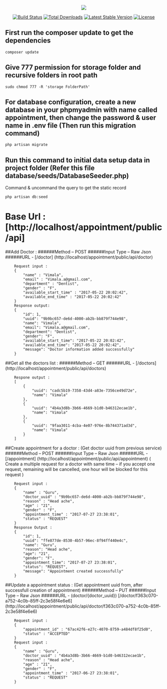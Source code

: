 <p align="center"><img src="https://laravel.com/assets/img/components/logo-laravel.svg"></p>

<p align="center">
<a href="https://travis-ci.org/laravel/framework"><img src="https://travis-ci.org/laravel/framework.svg" alt="Build Status"></a>
<a href="https://packagist.org/packages/laravel/framework"><img src="https://poser.pugx.org/laravel/framework/d/total.svg" alt="Total Downloads"></a>
<a href="https://packagist.org/packages/laravel/framework"><img src="https://poser.pugx.org/laravel/framework/v/stable.svg" alt="Latest Stable Version"></a>
<a href="https://packagist.org/packages/laravel/framework"><img src="https://poser.pugx.org/laravel/framework/license.svg" alt="License"></a>
</p>

## First run the composer update to get the dependencies

```
composer update
```

## Give 777 permission for storage folder and recursive folders in root path

```
sudo chmod 777 -R 'storage FolderPath'
```

## For database configuration, create a new database in your phpmyadmin with name called appointment, then change the password & user name in .env file (Then run this migration command)

```
php artisan migrate
```

## Run this command to initial data setup data in project folder (Refer this file database/seeds/DatabaseSeeder.php)
Command & uncommand the query to get the static record

```
php artisan db:seed
```

# Base Url :  [http://localhost/appointment/public/api]

##Add Doctor :
######Method – POST
######Input Type – Raw Json
######URL - [/doctor] (http://localhost/appointment/public/api/doctor)
```
	Request input :
	{
		"name" : "Vimala",
		"email" : "Vimala.a@gmail.com",
		"department" : "Dentist",
		"gender" : "F",
		"available_start_time" : "2017-05-22 20:02:42",
		"available_end_time" : "2017-05-22 20:02:42"
	}
	Response output:
	{
		"id": 1,
		"uuid": "9b9bc657-de6d-4000-ab2b-bb879f744e98",
		"name": "Vimala",
		"email": "Vimala.a@gmail.com",
		"department": "Dentist",
		"gender": "F",
		"available_start_time": "2017-05-22 20:02:42",
		"available_end_time": "2017-05-22 20:02:42",
		"message": "Doctor information added successfully"
	}
```
##Get all the doctors list :
######Method – GET
######URL - [/doctors] (http://localhost/appointment/public/api/doctors)
```
	Respone output :
	[
		{
			"uuid": "cadc5b19-7358-43d4-a83e-7356ce49d72e",
			"name": "Vimala"
		},
		{
			"uuid": "4b4a3d8b-3b66-4669-b1d0-b46312ecae1b",
			"name": "Vimala"
		},
		{
			"uuid": "9faa3011-4cba-4e07-976e-8b744371ad3d",
			"name": "Vimala"
		}
	]
```
##Create appointment for a doctor : (Get doctor uuid from previous service)
######Method – POST
######Input Type – Raw Json
######URL - [/appointment] (http://localhost/appointment/public/api/appointment)
            ( Create a multiple request for a doctor with same time – if you accept one request, remaining will be cancelled, one hour will be blocked for this request )
```
	Request input :
	{
		"name" : "Guru",
		"doctor_uuid" : "9b9bc657-de6d-4000-ab2b-bb879f744e98",
		"reason" : "Head ache",
		"age" : "21",
		"gender" : "F",
		"appointment_time" : "2017-07-27 23:38:01",
		"status" : "REQUEST"
	}
	Response Output :
	{
		"id": 1,
		"uuid": "ffe877de-8530-4b57-96ec-8f94ff440e4c",
		"name": "Guru",
		"reason": "Head ache",
		"age": "21",
		"gender": "F",
		"appointment_time": "2017-07-27 23:38:01",
		"status": "REQUEST",
		"message": "Appointment created successfully"
	}
```
##Update a appointment status : (Get appointment uuid from, after successfull creation of appointment)
######Method – PUT
######Input Type – Raw Json
######URL - (doctor/{doctor_uuid})
          [/doctor/f363c070-a752-4c0b-85ff-2c3e58f4e6e6] (http://localhost/appointment/public/api/doctor/f363c070-a752-4c0b-85ff-2c3e58f4e6e6)
```
	Request input :
	{
		"appointment_id" : "67ac42f6-e27c-4070-8759-a484df8f25d0",
		"status" : "ACCEPTED"
	}
	Request input :
	{
		"name" : "Guru",
		"doctor_uuid" : "4b4a3d8b-3b66-4669-b1d0-b46312ecae1b",
		"reason" : "Head ache",
		"age" : "21",
		"gender" : "F",
		"appointment_time" : "2017-06-27 23:38:01",
		"status" : "REQUEST"
	}
```
